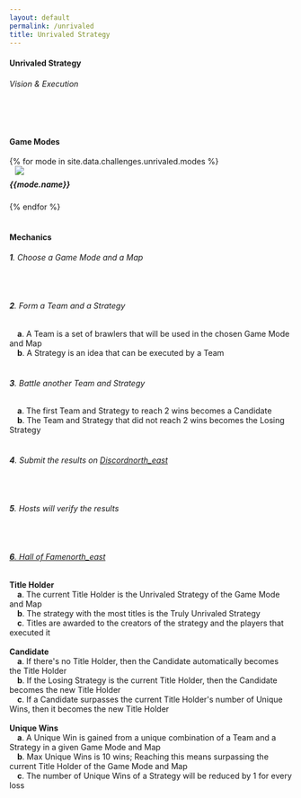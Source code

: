 ```yaml
---
layout: default
permalink: /unrivaled
title: Unrivaled Strategy
---
```


<div class="container"> 
    <div class="center-align">
        <h4 class="logo-text">Unrivaled Strategy</h4>
        <h6 class="logo-sub-text">Vision & Execution</h6>
        <br>
        <div class="divider full-width gray-shadow"></div>
    </div>
    <div class="row">
        <div class="col s12 m12 l12">
            <br>
            <h4>Game Modes</h4>
        </div>
        {% for mode in site.data.challenges.unrivaled.modes %}
        <div class="col s12 m8 offset-m2 l6">
            <div class="card" style="background-color:#{{mode.color}};">
              <div class="card-content header-slim row valign-wrapper">
                <div class="col s2" style="margin-left: 10px;">
                  <img class="responsive-img logo-img" src="/assets/img/modes/{{mode.resource}}.png"> <!-- notice the "circle" class -->
                </div>
                <div class="col s10">
                  <h5 class="brawl-text white-text" style="margin-top: 0.456rem">
                    {{mode.name}}
                  </h5>
                </div>
              </div>
            </div>
        </div>
        {% endfor %}
        <div class="col s12 m12 l12">
            <br>
            <h4>Mechanics</h4>
            <h6><b>1</b>. Choose a Game Mode and a Map</h6><br>
            <h6><b>2</b>. Form a Team and a Strategy</h6>  
            &emsp;<h7><b>a</b>. A Team is a set of brawlers that will be used in the chosen Game Mode and Map</h7><br>
            &emsp;<h7><b>b</b>. A Strategy is an idea that can be executed by a Team</h7><br><br>
            <h6><b>3</b>. Battle another Team and Strategy</h6>
            &emsp;<h7><b>a</b>. The first Team and Strategy to reach 2 wins becomes a Candidate</h7><br>
            &emsp;<h7><b>b</b>. The Team and Strategy that did not reach 2 wins becomes the Losing Strategy</h7><br><br>
            <h6><b>4</b>. Submit the results on <a href="{{site.url}}/#chat">Discord<i class="material-icons tiny">north_east</i></a></h6><br>
            <h6><b>5</b>. Hosts will verify the results</h6><br>
            <a href="{{site.url}}/hall-of-fame"><h6><b>6</b>. Hall of Fame<i class="material-icons tiny">north_east</i></h6></a>
            <h7><b>Title Holder</b></h7><br>
            &emsp;<h7><b>a</b>. The current Title Holder is the Unrivaled Strategy of the Game Mode and Map</h7><br>
            &emsp;<h7><b>b</b>. The strategy with the most titles is the Truly Unrivaled Strategy</h7><br>
            &emsp;<h7><b>c</b>. Titles are awarded to the creators of the strategy and the players that executed it</h7><br><br>
            <h7><b>Candidate</b></h7><br>
            &emsp;<h7><b>a</b>. If there's no Title Holder, then the Candidate automatically becomes the Title Holder</h7><br>
            &emsp;<h7><b>b</b>. If the Losing Strategy is the current Title Holder, then the Candidate becomes the new Title Holder</h7><br>
            &emsp;<h7><b>c</b>. If a Candidate surpasses the current Title Holder's number of Unique Wins, then it becomes the new Title Holder</h7><br><br>
            <h7><b>Unique Wins</b></h7><br>
            &emsp;<h7><b>a</b>. A Unique Win is gained from a unique combination of a Team and a Strategy in a given Game Mode and Map</h7><br>
            &emsp;<h7><b>b</b>. Max Unique Wins is 10 wins; Reaching this means surpassing the current Title Holder of the Game Mode and Map</h7><br>
            &emsp;<h7><b>c</b>. The number of Unique Wins of a Strategy will be reduced by 1 for every loss</h7><br><br>
        </div>
    </div>
    <br><br><br>
</div>